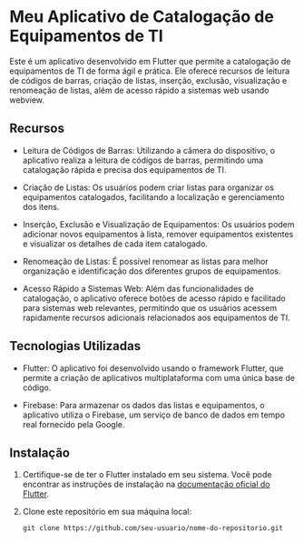 # Meu Aplicativo de Catalogação de Equipamentos de TI

Este é um aplicativo desenvolvido em Flutter que permite a catalogação de equipamentos de TI de forma ágil e prática. Ele oferece recursos de leitura de códigos de barras, criação de listas, inserção, exclusão, visualização e renomeação de listas, além de acesso rápido a sistemas web usando webview.

## Recursos

- Leitura de Códigos de Barras: Utilizando a câmera do dispositivo, o aplicativo realiza a leitura de códigos de barras, permitindo uma catalogação rápida e precisa dos equipamentos de TI.

- Criação de Listas: Os usuários podem criar listas para organizar os equipamentos catalogados, facilitando a localização e gerenciamento dos itens.

- Inserção, Exclusão e Visualização de Equipamentos: Os usuários podem adicionar novos equipamentos à lista, remover equipamentos existentes e visualizar os detalhes de cada item catalogado.

- Renomeação de Listas: É possível renomear as listas para melhor organização e identificação dos diferentes grupos de equipamentos.

- Acesso Rápido a Sistemas Web: Além das funcionalidades de catalogação, o aplicativo oferece botões de acesso rápido e facilitado para sistemas web relevantes, permitindo que os usuários acessem rapidamente recursos adicionais relacionados aos equipamentos de TI.

## Tecnologias Utilizadas

- Flutter: O aplicativo foi desenvolvido usando o framework Flutter, que permite a criação de aplicativos multiplataforma com uma única base de código.

- Firebase: Para armazenar os dados das listas e equipamentos, o aplicativo utiliza o Firebase, um serviço de banco de dados em tempo real fornecido pela Google.

## Instalação

1. Certifique-se de ter o Flutter instalado em seu sistema. Você pode encontrar as instruções de instalação na [documentação oficial do Flutter](https://flutter.dev/docs/get-started).

2. Clone este repositório em sua máquina local:
   ```shell
   git clone https://github.com/seu-usuario/nome-do-repositorio.git
